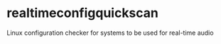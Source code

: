 realtimeconfigquickscan
=======================

Linux configuration checker for systems to be used for real-time audio